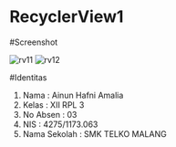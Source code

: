 # RecyclerView1

#Screenshot

![rv11](https://cloud.githubusercontent.com/assets/22849281/20864372/4eebd00e-ba21-11e6-8664-1859466b0ad6.JPG)
![rv12](https://cloud.githubusercontent.com/assets/22849281/20864373/4ef26c2a-ba21-11e6-98f0-da59e9084d02.JPG)

#Identitas

1. Nama : Ainun Hafni Amalia
2. Kelas : XII RPL 3
3. No Absen : 03
4. NIS : 4275/1173.063
5. Nama Sekolah : SMK TELKO MALANG
